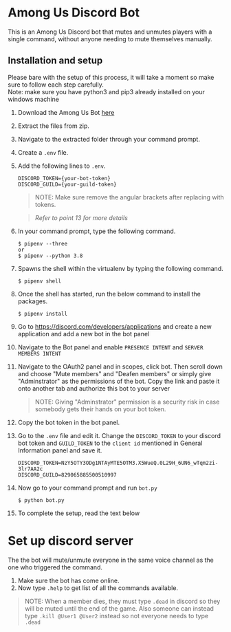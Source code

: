 # Among Us Discord Bot

This is an Among Us Discord bot that mutes and unmutes players with a single command, without anyone needing to mute themselves manually.

## Installation and setup

Please bare with the setup of this process, it will take a moment so make sure to follow each step carefully. <br />
Note: make sure you have python3 and pip3 already installed on your windows machine

1) Download the Among Us Bot [here](https://bit.ly/3kvgYnV)
2) Extract the files from zip.
3) Navigate to the extracted folder through your command prompt.
4) Create a `.env` file.
5) Add the following lines to `.env`.
    ```
    DISCORD_TOKEN={your-bot-token}
    DISCORD_GUILD={your-guild-token}
    ```
    >NOTE: Make sure remove the angular brackets after replacing with tokens.

    >*Refer to point 13 for more details* 
6) In your command prompt, type the following command.
    ```
    $ pipenv --three
    or
    $ pipenv --python 3.8
7) Spawns the shell within the virtualenv by typing the following command.
    ```
    $ pipenv shell
    ```
8) Once the shell has started, run the below command to install the packages.
    ```
    $ pipenv install
    ```
9) Go to https://discord.com/developers/applications and create a new application and add a new bot in the bot panel
10) Navigate to the Bot panel and enable `PRESENCE INTENT` and `SERVER MEMBERS INTENT
`
11) Navigate to the OAuth2 panel and in scopes, click bot. Then scroll down and choose "Mute members" and "Deafen members" or simply give "Adminstrator" as the permissions of the bot. Copy the link and paste it onto another tab and authorize this bot to your server
    >NOTE: Giving "Adminstrator" permission is a security risk in case somebody gets their hands on your bot token.  
12) Copy the bot token in the bot panel.
13) Go to the `.env` file and edit it. Change the `DISCORD_TOKEN` to your discord bot token and `GUILD_TOKEN` to the `client id` mentioned in General Information panel and save it.
    ```
    DISCORD_TOKEN=NzY5OTY3ODg1NTAyMTE5OTM3.X5WueQ.0L29H_6UN6_wTqm2zi-3lr7AA2c
    DISCORD_GUILD=829065885500510997
    ```
14) Now go to your command prompt and run `bot.py`
    ```
    $ python bot.py
    ``` 
14) To complete the setup, read the text below

# Set up discord server

The the bot will mute/unmute everyone in the same voice channel as the one who triggered the command.

1) Make sure the bot has come online.
2) Now type `.help` to get list of all the commands available.

>NOTE: When a member dies, they must type `.dead` in discord so they will be muted until the end of the game. Also someone can instead type `.kill @User1 @User2` instead so not everyone needs to type `.dead`